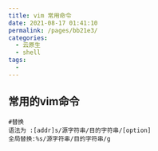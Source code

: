 ```yaml
---
title: vim 常用命令
date: 2021-08-17 01:41:10
permalink: /pages/bb21e3/
categories:
  - 云原生
  - shell
tags:
  - 
---
```



## 常用的vim命令

```shell
#替换
语法为 :[addr]s/源字符串/目的字符串/[option]
全局替换:%s/源字符串/目的字符串/g



```

